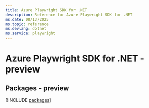 ```yaml
---
title: Azure Playwright SDK for .NET
description: Reference for Azure Playwright SDK for .NET
ms.date: 08/13/2025
ms.topic: reference
ms.devlang: dotnet
ms.service: playwright
---
```

# Azure Playwright SDK for .NET - preview
## Packages - preview
[!INCLUDE [packages](playwright-index.md)]